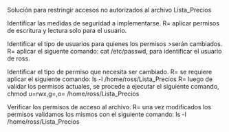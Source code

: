 Solución para restringir accesos no autorizados al archivo Lista_Precios

Identificar las medidas de seguridad a implementarse.
R= aplicar permisos de escritura y lectura solo para el usuario.

Identificar el tipo de usuarios para quienes los permisos >serán cambiados.
R= aplicar el siguente comando: cat /etc/passwd, para identificar el usuario de ross.

Identificar el tipo de permiso que necesita ser cambiado.
R= se requiere aplicar el siguiente comando: ls -l /home/ross/Lista_Precios
R= luego de validar los permisos actuales, se procede a ejecutar el siguiente comando, chmod u=rwx,g=,o= /home/ross/Lista_Precios 

Verificar los permisos de acceso al archivo.
R= una vez modificados los permisos validamos los mismos con el siguiente comando: ls -l /home/ross/Lista_Precios